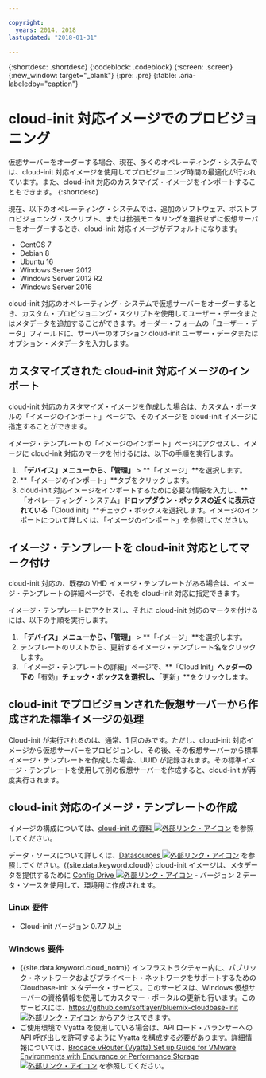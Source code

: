 ```yaml
---

copyright:
  years: 2014, 2018
lastupdated: "2018-01-31"

---
```


{:shortdesc: .shortdesc}
{:codeblock: .codeblock}
{:screen: .screen}
{:new_window: target="_blank"}
{:pre: .pre}
{:table: .aria-labeledby="caption"}


# cloud-init 対応イメージでのプロビジョニング

仮想サーバーをオーダーする場合、現在、多くのオペレーティング・システムでは、cloud-init 対応イメージを使用してプロビジョニング時間の最適化が行われています。また、cloud-init 対応のカスタマイズ・イメージをインポートすることもできます。
{:shortdesc}

現在、以下のオペレーティング・システムでは、追加のソフトウェア、ポストプロビジョニング・スクリプト、または拡張モニタリングを選択せずに仮想サーバーをオーダーするとき、cloud-init 対応イメージがデフォルトになります。
* CentOS 7
* Debian 8
* Ubuntu 16
* Windows Server 2012
* Windows Server 2012 R2
* Windows Server 2016

cloud-init 対応のオペレーティング・システムで仮想サーバーをオーダーするとき、カスタム・プロビジョニング・スクリプトを使用してユーザー・データまたはメタデータを追加することができます。オーダー・フォームの「ユーザー・データ」フィールドに、サーバーのオプション cloud-init ユーザー・データまたはオプション・メタデータを入力します。 

## カスタマイズされた cloud-init 対応イメージのインポート

cloud-init 対応のカスタマイズ・イメージを作成した場合は、カスタム・ポータルの「イメージのインポート」ページで、そのイメージを cloud-init イメージに指定することができます。

イメージ・テンプレートの「イメージのインポート」ページにアクセスし、イメージに cloud-init 対応のマークを付けるには、以下の手順を実行します。
1. **「デバイス」**メニューから、**「管理」** > **「イメージ」**を選択します。
2. **「イメージのインポート」**タブをクリックします。
3. cloud-init 対応イメージをインポートするために必要な情報を入力し、**「オペレーティング・システム」**ドロップダウン・ボックスの近くに表示されている**「Cloud init」**チェック・ボックスを選択します。イメージのインポートについて詳しくは、「イメージのインポート」を参照してください。

## イメージ・テンプレートを cloud-init 対応としてマーク付け

cloud-init 対応の、既存の VHD イメージ・テンプレートがある場合は、イメージ・テンプレートの詳細ページで、それを cloud-init 対応に指定できます。

イメージ・テンプレートにアクセスし、それに cloud-init 対応のマークを付けるには、以下の手順を実行します。
1. **「デバイス」**メニューから、**「管理」** > **「イメージ」**を選択します。
2. テンプレートのリストから、更新するイメージ・テンプレート名をクリックします。
3. 「イメージ・テンプレートの詳細」ページで、**「Cloud Init」**ヘッダーの下の**「有効」**チェック・ボックスを選択し、**「更新」**をクリックします。

## cloud-init でプロビジョンされた仮想サーバーから作成された標準イメージの処理

Cloud-init が実行されるのは、通常、1 回のみです。ただし、cloud-init 対応イメージから仮想サーバーをプロビジョンし、その後、その仮想サーバーから標準イメージ・テンプレートを作成した場合、UUID が記録されます。その標準イメージ・テンプレートを使用して別の仮想サーバーを作成すると、cloud-init が再度実行されます。

## cloud-init 対応のイメージ・テンプレートの作成

イメージの構成については、[cloud-init の資料 ![外部リンク・アイコン](../../icons/launch-glyph.svg "外部リンク・アイコン")](https://cloudinit.readthedocs.io/en/latest/) を参照してください。

データ・ソースについて詳しくは、[Datasources ![外部リンク・アイコン](../../icons/launch-glyph.svg "外部リンク・アイコン")](http://cloudinit.readthedocs.io/en/latest/topics/datasources.html) を参照してください。{{site.data.keyword.cloud}} cloud-init イメージは、メタデータを提供するために [Config Drive ![外部リンク・アイコン](../../icons/launch-glyph.svg "外部リンク・アイコン")](http://cloudinit.readthedocs.io/en/latest/topics/datasources/configdrive.html) - バージョン 2 データ・ソースを使用して、環境用に作成されます。

### Linux 要件
* Cloud-init バージョン 0.7.7 以上

### Windows 要件
* {{site.data.keyword.cloud_notm}} インフラストラクチャー内に、パブリック・ネットワークおよびプライベート・ネットワークをサポートするための Cloudbase-init メタデータ・サービス。このサービスは、Windows 仮想サーバーの資格情報を使用してカスタマー・ポータルの更新も行います。このサービスには、[https://github.com/softlayer/bluemix-cloudbase-init ![外部リンク・アイコン](../../icons/launch-glyph.svg "外部リンク・アイコン")](https://github.com/softlayer/bluemix-cloudbase-init) からアクセスできます。
* ご使用環境で Vyatta を使用している場合は、API ロード・バランサーへの API 呼び出しを許可するように Vyatta を構成する必要があります。詳細情報については、[Brocade vRouter (Vyatta) Set up Guide for VMware Environments with Endurance or Performance Storage ![外部リンク・アイコン](../../icons/launch-glyph.svg "外部リンク・アイコン")](https://knowledgelayer.softlayer.com/content/brocade-vrouter-vyatta-set-guide-vmware-environments-endurance-or-performance-storage) を参照してください。

